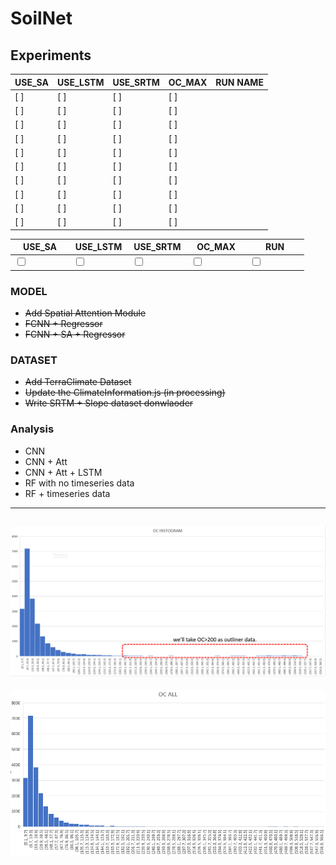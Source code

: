 # SoilNet


## Experiments

| USE_SA | USE_LSTM | USE_SRTM | OC_MAX | **RUN NAME** |
|--------|----------|----------|--------|--------------|
|   [ ]  |    [ ]   |    [ ]   |   [ ]  |              |
|   [ ]  |    [ ]   |    [ ]   |   [ ]  |              |
|   [ ]  |    [ ]   |    [ ]   |   [ ]  |              |
|   [ ]  |    [ ]   |    [ ]   |   [ ]  |              |
|   [ ]  |    [ ]   |    [ ]   |   [ ]  |              |
|   [ ]  |    [ ]   |    [ ]   |   [ ]  |              |
|   [ ]  |    [ ]   |    [ ]   |   [ ]  |              |
|   [ ]  |    [ ]   |    [ ]   |   [ ]  |              |
|   [ ]  |    [ ]   |    [ ]   |   [ ]  |              |
|   [ ]  |    [ ]   |    [ ]   |   [ ]  |              |

| USE_SA | USE_LSTM | USE_SRTM | OC_MAX | RUN |
|--------|----------|----------|--------|-----|
| <div style="width: 80px"><input type="checkbox"></div> | <div style="width: 80px"><input type="checkbox"></div> | <div style="width: 80px"><input type="checkbox"></div> | <div style="width: 80px"><input type="checkbox"></div> | <div style="width: 80px"><input type="checkbox"></div> |




### MODEL
- ~~Add Spatial Attention Module~~
- ~~FCNN + Regressor~~
- ~~FCNN + SA + Regressor~~

### DATASET
- ~~Add TerraClimate Dataset~~
- ~~Update the ClimateInformation.js (in processing)~~
- ~~Write SRTM + Slope dataset donwlaoder~~

### Analysis
- CNN
- CNN + Att 
- CNN + Att + LSTM
- RF with no timeseries data
- RF + timeseries data

---
![oc_germany](https://github.com/moienr/SoilNet/blob/da789f2bf2f2df5dacca6b44ea2be63ed516e54f/dataset/oc_histogram.png)
---
![oc_all](https://github.com/moienr/SoilNet/blob/d0255c1ce411e631265daf311f1ca0d68b7b0412/readme_imgs/oc_all.png)
